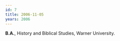 ```yaml
---
id: 7
title: 2006-11-05
years: 2006
---
```

 __B.A.__, History and Biblical Studies, Warner University.

